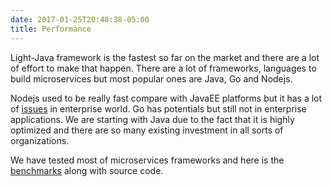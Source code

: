 ```yaml
---
date: 2017-01-25T20:48:38-05:00
title: Performance
---
```


Light-Java framework is the fastest so far on the market and there are a lot of effort to make that happen.
There are a lot of frameworks, languages to build microservices but most popular ones are Java, Go and Nodejs.

Nodejs used to be really fast compare with JavaEE platforms but it has a lot of 
[issues](https://networknt.github.io/light-java/benchmarks/nodejs/) in enterprise world. Go has potentials but
still not in enterprise applications. We are starting with Java due to the fact that it is highly optimized
and there are so many existing investment in all sorts of organizations.

We have tested most of microservices frameworks and here is the 
[benchmarks](https://github.com/networknt/light-java-example/tree/master/performance) along with source code.


